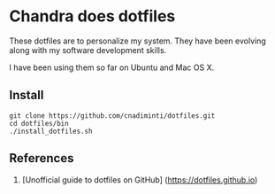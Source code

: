 # Chandra does dotfiles

These dotfiles are to personalize my system. They have been evolving along with my software development skills.

I have been using them so far on Ubuntu and Mac OS X.

## Install
```
git clone https://github.com/cnadiminti/dotfiles.git
cd dotfiles/bin
./install_dotfiles.sh
```

## References
1. [Unofficial guide to dotfiles on GitHub] (https://dotfiles.github.io)
